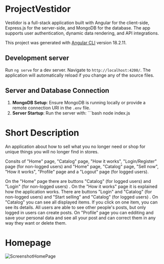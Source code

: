 # ProjectVestidor

Vestidor is a full-stack application built with Angular for the client-side, Express.js for the server-side, and MongoDB for the database. The app supports user authentication, dynamic data rendering, and API integrations.

This project was generated with [Angular CLI](https://github.com/angular/angular-cli) version 18.2.11.

## Development server

Run `ng serve` for a dev server. Navigate to `http://localhost:4200/`. The application will automatically reload if you change any of the source files.

## Server and Database Connection

1. **MongoDB Setup**: Ensure MongoDB is running locally or provide a remote connection URI in the `.env` file.
2. **Server Startup**: Run the server with: ```bash node index.js

# Short Description

An application about how to sell what you no longer need or shop for unique things you will no longer find in stores.

Consits of "Home" page, "Catalog" page, "How it works",  "Login/Register" page (for non-logged users) and "Home" page, "Catalog" page, "Sell now", "How it works", "Profile" page and a "Logout" page (for logged users).

On the "Home" page there are buttons "Catalog" (for logged users) and "Login" (for non-logged users) . On the "How it works" page it is explained how the application works. Тhere аre buttons "Login" and "Catalog" (for non-logged users) and "Start selling"  and "Catalog" (for logged users) . On "Catalog" you can see all displayed items. If you click on one item, you can see its details. All users are able to see other people's posts, but only logged in users can create posts. 
On "Profile" page you can edditing and save your personal data and see all your post and can correct them in any way they want or delete them.

# Homepage

![ScreenshotHomePage](https://github.com/user-attachments/assets/061472ac-fbfc-43fa-8ada-de9d83afa3f5)

